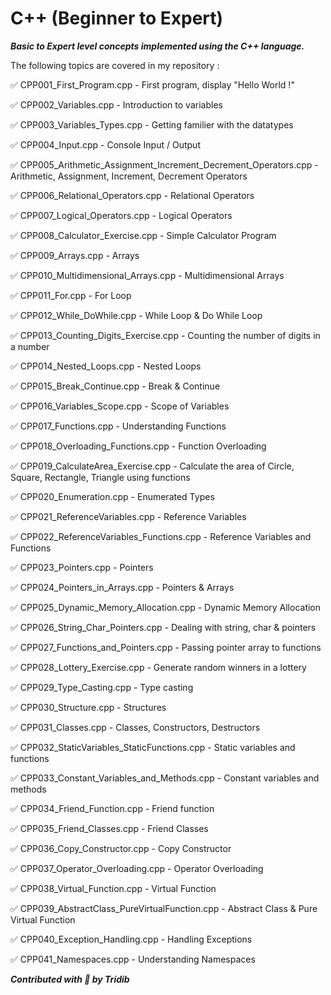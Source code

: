 # C++ (Beginner to Expert)

***Basic to Expert level concepts implemented using the C++ language.***

The following topics are covered in my repository : 

:white_check_mark: CPP001_First_Program.cpp - First program, display "Hello World !"

:white_check_mark: CPP002_Variables.cpp - Introduction to variables

:white_check_mark: CPP003_Variables_Types.cpp - Getting familier with the datatypes 

:white_check_mark: CPP004_Input.cpp - Console Input / Output

:white_check_mark: CPP005_Arithmetic_Assignment_Increment_Decrement_Operators.cpp - Arithmetic, Assignment, Increment, Decrement Operators

:white_check_mark: CPP006_Relational_Operators.cpp - Relational Operators 

:white_check_mark: CPP007_Logical_Operators.cpp - Logical Operators 

:white_check_mark: CPP008_Calculator_Exercise.cpp - Simple Calculator Program

:white_check_mark: CPP009_Arrays.cpp - Arrays

:white_check_mark: CPP010_Multidimensional_Arrays.cpp - Multidimensional Arrays

:white_check_mark: CPP011_For.cpp - For Loop

:white_check_mark: CPP012_While_DoWhile.cpp - While Loop & Do While Loop

:white_check_mark: CPP013_Counting_Digits_Exercise.cpp - Counting the number of digits in a number

:white_check_mark: CPP014_Nested_Loops.cpp - Nested Loops

:white_check_mark: CPP015_Break_Continue.cpp - Break & Continue

:white_check_mark: CPP016_Variables_Scope.cpp - Scope of Variables

:white_check_mark: CPP017_Functions.cpp - Understanding Functions

:white_check_mark: CPP018_Overloading_Functions.cpp - Function Overloading

:white_check_mark: CPP019_CalculateArea_Exercise.cpp - Calculate the area of Circle, Square, Rectangle, Triangle using functions

:white_check_mark: CPP020_Enumeration.cpp - Enumerated Types

:white_check_mark: CPP021_ReferenceVariables.cpp - Reference Variables

:white_check_mark: CPP022_ReferenceVariables_Functions.cpp - Reference Variables and Functions 

:white_check_mark: CPP023_Pointers.cpp - Pointers

:white_check_mark: CPP024_Pointers_in_Arrays.cpp - Pointers & Arrays

:white_check_mark: CPP025_Dynamic_Memory_Allocation.cpp - Dynamic Memory Allocation

:white_check_mark: CPP026_String_Char_Pointers.cpp - Dealing with string, char & pointers

:white_check_mark: CPP027_Functions_and_Pointers.cpp - Passing pointer array to functions

:white_check_mark: CPP028_Lottery_Exercise.cpp - Generate random winners in a lottery

:white_check_mark: CPP029_Type_Casting.cpp - Type casting

:white_check_mark: CPP030_Structure.cpp - Structures

:white_check_mark: CPP031_Classes.cpp - Classes, Constructors, Destructors 

:white_check_mark: CPP032_StaticVariables_StaticFunctions.cpp - Static variables and functions

:white_check_mark: CPP033_Constant_Variables_and_Methods.cpp - Constant variables and methods

:white_check_mark: CPP034_Friend_Function.cpp - Friend function

:white_check_mark: CPP035_Friend_Classes.cpp - Friend Classes

:white_check_mark: CPP036_Copy_Constructor.cpp - Copy Constructor

:white_check_mark: CPP037_Operator_Overloading.cpp - Operator Overloading

:white_check_mark: CPP038_Virtual_Function.cpp - Virtual Function

:white_check_mark: CPP039_AbstractClass_PureVirtualFunction.cpp - Abstract Class & Pure Virtual Function

:white_check_mark: CPP040_Exception_Handling.cpp - Handling Exceptions

:white_check_mark: CPP041_Namespaces.cpp - Understanding Namespaces


***Contributed with :blue_heart: by Tridib***
